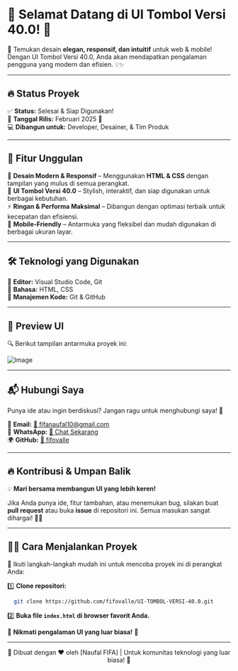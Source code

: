 # 🎉 Selamat Datang di **UI Tombol Versi 40.0**! 🚀

🔹 Temukan desain **elegan, responsif, dan intuitif** untuk web & mobile! Dengan UI Tombol Versi 40.0, Anda akan mendapatkan pengalaman pengguna yang modern dan efisien. 💡✨

---

## 🔥 **Status Proyek**

✅ **Status:** Selesai & Siap Digunakan!  
📅 **Tanggal Rilis:** Februari 2025 🚀  
💻 **Dibangun untuk:** Developer, Desainer, & Tim Produk

---

## 🎯 **Fitur Unggulan**

💎 **Desain Modern & Responsif** – Menggunakan **HTML & CSS** dengan tampilan yang mulus di semua perangkat.  
🎨 **UI Tombol Versi 40.0** – Stylish, interaktif, dan siap digunakan untuk berbagai kebutuhan.  
⚡ **Ringan & Performa Maksimal** – Dibangun dengan optimasi terbaik untuk kecepatan dan efisiensi.  
📱 **Mobile-Friendly** – Antarmuka yang fleksibel dan mudah digunakan di berbagai ukuran layar.

---

## 🛠️ **Teknologi yang Digunakan**

🔹 **Editor:** Visual Studio Code, Git  
🔹 **Bahasa:** HTML, CSS  
🔹 **Manajemen Kode:** Git & GitHub

---

## 📸 **Preview UI**

🔍 Berikut tampilan antarmuka proyek ini:

![Image](https://github.com/user-attachments/assets/c9397b6e-a251-4a7b-ba6c-7b37ba0de0ff)

---

## 📬 **Hubungi Saya**

Punya ide atau ingin berdiskusi? Jangan ragu untuk menghubungi saya! 🚀

💌 **Email:** [📧 fifanaufal10@gmail.com](mailto:fifanaufal10@gmail.com)  
💬 **WhatsApp:** [📱 Chat Sekarang](https://wa.me/+6282318334287)  
🌍 **GitHub:** [🌟 fifovalle](https://github.com/fifovalle)

---

## 🔥 **Kontribusi & Umpan Balik**

💡 **Mari bersama membangun UI yang lebih keren!**

Jika Anda punya ide, fitur tambahan, atau menemukan bug, silakan buat **pull request** atau buka **issue** di repositori ini. Semua masukan sangat dihargai! 🤝✨

---

## 👨‍💻 **Cara Menjalankan Proyek**

🔹 Ikuti langkah-langkah mudah ini untuk mencoba proyek ini di perangkat Anda:

1️⃣ **Clone repositori:**

```sh
  git clone https://github.com/fifovalle/UI-TOMBOL-VERSI-40.0.git
```

2️⃣ **Buka file `index.html` di browser favorit Anda.**

🚀 **Nikmati pengalaman UI yang luar biasa!** 🎉

---

<div align="center">
  🎨 Dibuat dengan ❤️ oleh [Naufal FIFA] | Untuk komunitas teknologi yang luar biasa! 🚀
</div>
